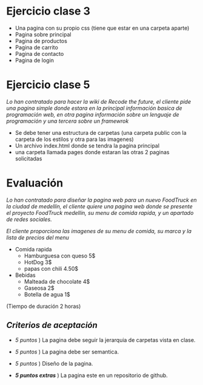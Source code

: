 # Ejercicio clase 3
- Una pagina con su propio css (tiene que estar en una carpeta aparte)
- Pagina sobre principal
- Pagina de productos
- Pagina de carrito
- Pagina de contacto
- Pagina de login

# Ejercicio clase 5
*Lo han contratado para hacer la wiki de Recode the future, el cliente pide una pagina simple donde estara en la principal información basica de programación web, en otra pagina información sobre un lenguaje de programación y una tercera sobre un framewrok*
- Se debe tener una estructura de carpetas (una carpeta public con la carpeta de los estilos y otra para las imagenes)
- Un archivo index.html donde se tendra la pagina principal
- una carpeta llamada pages donde estaran las otras 2 paginas solicitadas 

# Evaluación 
*Lo han contratado para diseñar la pagina web para un nuevo FoodTruck en la ciudad de medellín, el cliente quiere una pagina web donde se presente el proyecto FoodTruck medellín, su menu de comida rapida, y un apartado de redes sociales.* 

*El cliente proporciona las imagenes de su menu de comida, su marca y  la lista de precios del menu*

- Comida rapida
    - Hamburguesa con queso 5$
    - HotDog 3$
    - papas con chili 4.50$
- Bebidas
    - Malteada de chocolate 4$
    - Gaseosa 2$
    - Botella de agua 1$

(Tiempo de duración 2 horas)

## _Criterios de aceptación_
- _5 puntos_ ) La pagina debe seguir la jerarquia de carpetas vista en clase.

- _5 puntos_ ) La pagina debe ser semantica.

- _5 puntos_ ) Diseño de la pagina.

- **_5 puntos extras_** ) La pagina este en un repositorio de github.